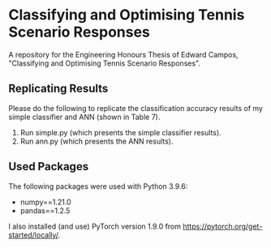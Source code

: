 # Classifying and Optimising Tennis Scenario Responses
A repository for the Engineering Honours Thesis of Edward Campos, "Classifying and Optimising Tennis Scenario Responses".

## Replicating Results
Please do the following to replicate the classification accuracy results of my simple classifier and ANN (shown in Table 7). 

1. Run simple.py (which presents the simple classifier results).
2. Run ann.py (which presents the ANN results).

## Used Packages
The following packages were used with Python 3.9.6:
* numpy==1.21.0
* pandas==1.2.5

I also installed (and use) PyTorch version 1.9.0 from https://pytorch.org/get-started/locally/.
